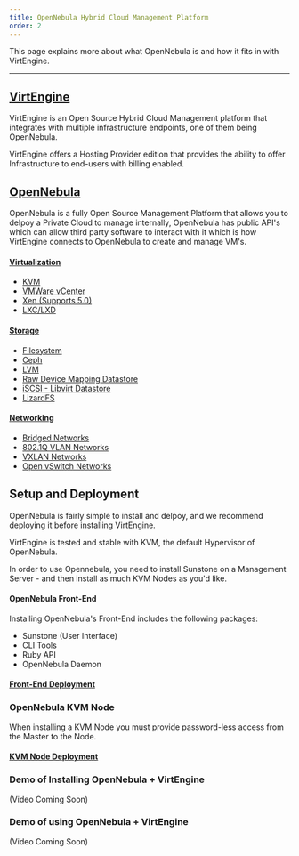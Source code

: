 ```yaml
---
title: OpenNebula Hybrid Cloud Management Platform
order: 2
---
```


This page explains more about what OpenNebula is and how it fits in with VirtEngine.

---

## [VirtEngine](https://virtengine.com)

VirtEngine is an Open Source Hybrid Cloud Management platform that integrates with multiple infrastructure endpoints, one of them being OpenNebula.

VirtEngine offers a Hosting Provider edition that provides the ability to offer Infrastructure to end-users with billing enabled.


## [OpenNebula](https://opennebula.org)

OpenNebula is a fully Open Source Management Platform that allows you to delpoy a Private Cloud to manage internally, OpenNebula has public API's which can allow third party software to interact with it which is how VirtEngine connects to OpenNebula to create and manage VM's.

#### [Virtualization](https://docs.opennebula.org/5.6/deployment/open_cloud_host_setup/index.html)
- [KVM](https://docs.opennebula.org/5.6/deployment/open_cloud_host_setup/kvm_driver.html)
- [VMWare vCenter](https://docs.opennebula.org/5.6/deployment/vmware_infrastructure_setup/index.html)
- [Xen (Supports 5.0)](https://github.com/OpenNebula/addon-xen)
- [LXC/LXD](https://github.com/OpenNebula/addon-lxcone)

#### [Storage](https://docs.opennebula.org/5.6/deployment/open_cloud_storage_setup/overview.html#datastore-types)
- [Filesystem](https://docs.opennebula.org/5.6/deployment/open_cloud_storage_setup/fs_ds.html#fs-ds)
- [Ceph](https://docs.opennebula.org/5.6/deployment/open_cloud_storage_setup/ceph_ds.html#ceph-ds)
- [LVM](https://docs.opennebula.org/5.6/deployment/open_cloud_storage_setup/lvm_drivers.html#lvm-drivers)
- [Raw Device Mapping Datastore](https://docs.opennebula.org/5.6/deployment/open_cloud_storage_setup/dev_ds.html#dev-ds)
- [iSCSI - Libvirt Datastore](https://docs.opennebula.org/5.6/deployment/open_cloud_storage_setup/iscsi_ds.html#iscsi-ds)
- [LizardFS](https://opennebula.org/ecosystem/lizardfs/)

#### [Networking](https://docs.opennebula.org/5.6/deployment/open_cloud_networking_setup/index.html)
- [Bridged Networks](https://docs.opennebula.org/5.6/deployment/open_cloud_networking_setup/bridged.html)
- [802.1Q VLAN Networks](https://docs.opennebula.org/5.6/deployment/open_cloud_networking_setup/bridged.html)
- [VXLAN Networks](https://docs.opennebula.org/5.6/deployment/open_cloud_networking_setup/vxlan.html)
- [Open vSwitch Networks](https://docs.opennebula.org/5.6/deployment/open_cloud_networking_setup/vxlan.html)

## Setup and Deployment

OpenNebula is fairly simple to install and delpoy, and we recommend deploying it before installing VirtEngine.

VirtEngine is tested and stable with KVM, the default Hypervisor of OpenNebula.

In order to use Opennebula, you need to install Sunstone on a Management Server - and then install as much KVM Nodes as you'd like.

#### OpenNebula Front-End
Installing OpenNebula's Front-End includes the following packages:
- Sunstone (User Interface)
- CLI Tools
- Ruby API
- OpenNebula Daemon


#### [Front-End Deployment](https://docs.opennebula.org/5.6/deployment/opennebula_installation/index.html)


### OpenNebula KVM Node

When installing a KVM Node you must provide password-less access from the Master to the Node.

#### [KVM Node Deployment](https://docs.opennebula.org/5.6/deployment/node_installation/kvm_node_installation.html)


### Demo of Installing OpenNebula + VirtEngine

(Video Coming Soon)

### Demo of using OpenNebula + VirtEngine

(Video Coming Soon)